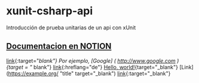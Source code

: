 # xunit-csharp-api
Introducción de prueba unitarias de un api con xUnit 


## <a href="https://available-cress-e29.notion.site/UNIT-TESTING-en-BACKEND-xUnit-8232aab9f1c74c1ab6ea13a256ad03d9" target="_blank">Documentacion en NOTION</a>

[link](https://available-cress-e29.notion.site/UNIT-TESTING-en-BACKEND-xUnit-8232aab9f1c74c1ab6ea13a256ad03d9){:target="_blank"}
Por ejemplo, [Google] ( http://www.google.com ) {target = "_ blank"}
[link](http://example.com){:hreflang="de"}
[Hello, world!](http://example.com/){target="_blank"}
[Link](https://example.org/ "title" target="_blank")
[link](url){:target="_blank"}